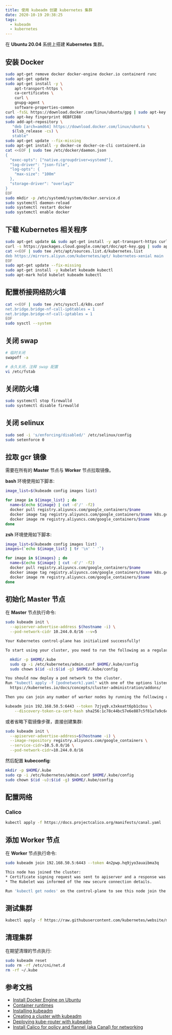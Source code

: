 ```yaml
---
title: 使用 kubeadm 创建 kubernetes 集群
date: 2020-10-19 20:38:25
tags:
  - kubeadm
  - kubernetes
---
```


在 **Ubuntu 20.04** 系统上搭建 **Kubernetes** 集群。

## 安装 Docker

``` bash
sudo apt-get remove docker docker-engine docker.io containerd runc
sudo apt-get update
sudo apt-get install -y \
    apt-transport-https \
    ca-certificates \
    curl \
    gnupg-agent \
    software-properties-common
curl -fsSL https://download.docker.com/linux/ubuntu/gpg | sudo apt-key add -
sudo apt-key fingerprint 0EBFCD88
sudo add-apt-repository \
   "deb [arch=amd64] https://download.docker.com/linux/ubuntu \
   $(lsb_release -cs) \
   stable"
sudo apt-get update --fix-missing
sudo apt-get install -y docker-ce docker-ce-cli containerd.io
cat <<EOF | sudo tee /etc/docker/daemon.json
{
  "exec-opts": ["native.cgroupdriver=systemd"],
  "log-driver": "json-file",
  "log-opts": {
    "max-size": "100m"
  },
  "storage-driver": "overlay2"
}
EOF
sudo mkdir -p /etc/systemd/system/docker.service.d
sudo systemctl daemon-reload
sudo systemctl restart docker
sudo systemctl enable docker
```

## 下载 Kubernetes 相关程序

``` bash
sudo apt-get update && sudo apt-get install -y apt-transport-https curl
curl -s https://packages.cloud.google.com/apt/doc/apt-key.gpg | sudo apt-key add -
cat <<EOF | sudo tee /etc/apt/sources.list.d/kubernetes.list
deb https://mirrors.aliyun.com/kubernetes/apt/ kubernetes-xenial main
EOF
sudo apt-get update --fix-missing
sudo apt-get install -y kubelet kubeadm kubectl
sudo apt-mark hold kubelet kubeadm kubectl
```

## 配置桥接网络防火墙

``` bash
cat <<EOF | sudo tee /etc/sysctl.d/k8s.conf
net.bridge.bridge-nf-call-ip6tables = 1
net.bridge.bridge-nf-call-iptables = 1
EOF
sudo sysctl --system
```

## 关闭 swap

``` bash
# 临时关闭
swapoff -a

# 永久关闭，注释 swap 配置
vi /etc/fstab
```

## 关闭防火墙

``` bash
sudo systemctl stop firewalld
sudo systemctl disable firewalld
```

## 关闭 selinux

``` bash
sudo sed -i 's/enforcing/disabled/' /etc/selinux/config
sudo setenforce 0

```

## 拉取 gcr 镜像

需要在所有的 **Master** 节点与 **Worker** 节点拉取镜像。

**bash** 环境使用如下脚本:

``` bash
image_list=$(kubeadm config images list)

for image in ${image_list} ; do
  name=$(echo ${image} | cut -d'/' -f2)
  docker pull registry.aliyuncs.com/google_containers/$name
  docker image tag registry.aliyuncs.com/google_containers/$name k8s.gcr.io/$name
  docker image rm registry.aliyuncs.com/google_containers/$name
done
```

**zsh** 环境使用如下脚本:

``` zsh
image_list=$(kubeadm config images list)
images=(`echo ${image_list} | tr '\n' ' '`)

for image in ${images} ; do
  name=$(echo ${image} | cut -d'/' -f2)
  docker pull registry.aliyuncs.com/google_containers/$name
  docker image tag registry.aliyuncs.com/google_containers/$name k8s.gcr.io/$name
  docker image rm registry.aliyuncs.com/google_containers/$name
done
```

## 初始化 Master 节点

在 **Master** 节点执行命令:

``` bash
sudo kubeadm init \
  --apiserver-advertise-address $(hostname -i) \
  --pod-network-cidr 10.244.0.0/16 --v=5

Your Kubernetes control-plane has initialized successfully!

To start using your cluster, you need to run the following as a regular user:

  mkdir -p $HOME/.kube
  sudo cp -i /etc/kubernetes/admin.conf $HOME/.kube/config
  sudo chown $(id -u):$(id -g) $HOME/.kube/config

You should now deploy a pod network to the cluster.
Run "kubectl apply -f [podnetwork].yaml" with one of the options listed at:
  https://kubernetes.io/docs/concepts/cluster-administration/addons/

Then you can join any number of worker nodes by running the following on each as root:

kubeadm join 192.168.50.5:6443 --token 7zjyq9.x3xkoatt6pb1cbsu \
    --discovery-token-ca-cert-hash sha256:1c78c44bc57e6e887c5f81e7a9c6c3e52f098e1ba9255f5303ac78129d410774
```

或者省略下载镜像步骤，直接创建集群:

``` bash
sudo kubeadm init \
  --apiserver-advertise-address=$(hostname -i) \
  --image-repository registry.aliyuncs.com/google_containers \
  --service-cidr=10.5.0.0/16 \
  --pod-network-cidr=10.244.0.0/16
```

然后配置 **kubeconfig**:

``` bash
mkdir -p $HOME/.kube
sudo cp -i /etc/kubernetes/admin.conf $HOME/.kube/config
sudo chown $(id -u):$(id -g) $HOME/.kube/config
```

## 配置网络

### Calico

``` bash
kubectl apply -f https://docs.projectcalico.org/manifests/canal.yaml
```

## 添加 Worker 节点

在 **Worker** 节点执行命令:

``` bash
sudo kubeadm join 192.168.50.5:6443 --token 4n2pwp.hq9jyo3auaibma3q     --discovery-token-ca-cert-hash sha256:750da2c87a67b96bfec73ade40888d22b61e045fdd28bbb7a4ff2c6ce3e0309c

This node has joined the cluster:
* Certificate signing request was sent to apiserver and a response was received.
* The Kubelet was informed of the new secure connection details.

Run 'kubectl get nodes' on the control-plane to see this node join the cluster.
```

## 测试集群

``` bash
kubectl apply -f https://raw.githubusercontent.com/kubernetes/website/master/content/en/examples/application/nginx-app.yaml
```

## 清理集群

在期望清理的节点执行:

``` bash
sudo kubeadm reset
sudo rm -rf /etc/cni/net.d
rm -rf ~/.kube
```

## 参考文档

* [Install Docker Engine on Ubuntu](https://docs.docker.com/engine/install/ubuntu/)
* [Container runtimes](https://kubernetes.io/docs/setup/production-environment/container-runtimes/)
* [Installing kubeadm](https://kubernetes.io/docs/setup/production-environment/tools/kubeadm/install-kubeadm/)
* [Creating a cluster with kubeadm](https://kubernetes.io/docs/setup/production-environment/tools/kubeadm/create-cluster-kubeadm/)
* [Deploying kube-router with kubeadm](https://github.com/cloudnativelabs/kube-router/blob/master/docs/kubeadm.md)
* [Install Calico for policy and flannel (aka Canal) for networking](https://docs.projectcalico.org/getting-started/kubernetes/flannel/flannel)
